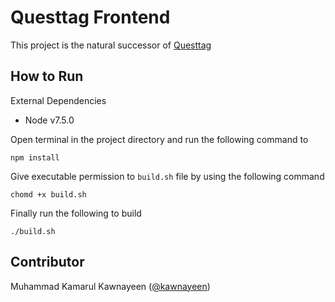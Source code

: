Questtag Frontend
=================

This project is the natural successor of [Questtag](http://dispatch.questtag.com)

How to Run
-----------

External Dependencies

- Node v7.5.0

Open terminal in the project directory and run the following command to 
```
npm install
```

Give executable permission to ```build.sh``` file by using the following command
```
chomd +x build.sh
```

Finally run the following to build

```
./build.sh
```


Contributor
-----------
Muhammad Kamarul Kawnayeen ([@kawnayeen](https://github.com/kawnayeen))